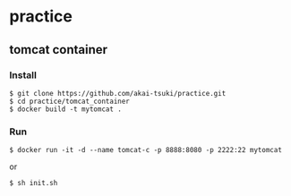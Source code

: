 # practice

## tomcat container

### Install

    $ git clone https://github.com/akai-tsuki/practice.git
    $ cd practice/tomcat_container
    $ docker build -t mytomcat .

### Run

    $ docker run -it -d --name tomcat-c -p 8888:8080 -p 2222:22 mytomcat
or

    $ sh init.sh

